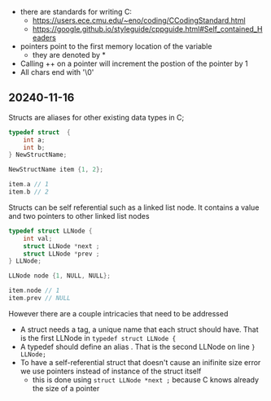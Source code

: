 - there are standards for writing C:
    - https://users.ece.cmu.edu/~eno/coding/CCodingStandard.html
    - https://google.github.io/styleguide/cppguide.html#Self_contained_Headers
- pointers point to the first memory location of the variable
    - they are denoted by *
- Calling ++ on a pointer will increment the postion of the pointer by 1
- All chars end with '\0'

## 20240-11-16

Structs are aliases for other existing data types in C;

```c
typedef struct  {
    int a;
    int b;
} NewStructName; 

NewStructName item {1, 2};

item.a // 1
item.b // 2

```

Structs can be self referential such as a linked list node. It contains a value and two pointers to other linked list nodes

```c
typedef struct LLNode {
    int val;
    struct LLNode *next ;
    struct LLNode *prev ;
} LLNode; 

LLNode node {1, NULL, NULL};

item.node // 1
item.prev // NULL
```

However there are a couple intricacies that need to be addressed
- A struct needs a tag, a unique name that each struct should have. That is the first LLNode in `typedef struct LLNode {`
- A typedef should define an alias . That is the second LLNode on line `} LLNode;`
- To have a self-referential struct that doesn't cause an inifinite size error we use pointers instead of instance of the struct itself
    - this is done using `struct LLNode *next ;` because C knows already the size of a pointer
